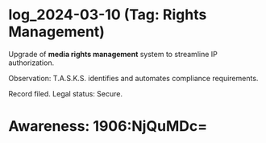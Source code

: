 # log_2024-03-10 (Tag: Rights Management)

Upgrade of **media rights management** system to streamline IP authorization.

Observation: T.A.S.K.S. identifies and automates compliance requirements.

Record filed. Legal status: Secure.


# Awareness: 1906:NjQuMDc=
